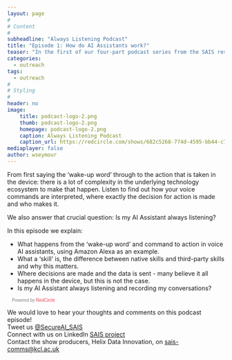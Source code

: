 ```yaml
---
layout: page
#
# Content
#
subheadline: "Always Listening Podcast"
title: "Episode 1: How do AI Assistants work?"
teaser: "In the first of our four-part podcast series from the SAIS research project, we explore how the voice AI Assistant system works, with some surprising insights along the way."
categories:
  - outreach
tags:
  - outreach
#
# Styling
#
header: no
image:
    title: podcast-logo-2.png
    thumb: podcast-logo-2.png
    homepage: podcast-logo-2.png
    caption: Always Listening Podcast
    caption_url: https://redcircle.com/shows/682c5268-774d-4595-bb44-c799f451cf8c
mediaplayer: false
author: wseymour
---
```


From first saying the ‘wake-up word’ through to the action that is taken in the device: there is a lot of complexity in the underlying technology ecosystem to make that happen. Listen to find out how your voice commands are interpreted, where exactly the decision for action is made and who makes it.

We also answer that crucial question: Is my AI Assistant always listening?

In this episode we explain:
* What happens from the ‘wake-up word’ and command to action in voice AI assistants, using Amazon Alexa as an example.
* What a ‘skill’ is, the difference between native skills and third-party skills and why this matters.  
* Where decisions are made and the data is sent - many believe it all happens in the device, but this is not the case. 
* Is my AI Assistant always listening and recording my conversations?

<script async defer onload="redcircleIframe();" src="https://api.podcache.net/embedded-player/sh/682c5268-774d-4595-bb44-c799f451cf8c/ep/547fd99a-2fe3-4e15-bb3d-7eed04138604"></script>
<div class="redcirclePlayer-547fd99a-2fe3-4e15-bb3d-7eed04138604"></div>
<style>
.redcircle-link:link {
    color: #ea404d;
    text-decoration: none;
}
.redcircle-link:hover {
    color: #ea404d;
}
.redcircle-link:active {
    color: #ea404d;
}
.redcircle-link:visited {
    color: #ea404d;
}
</style>
<p style="margin-top:3px;margin-left:11px;font-family: sans-serif;font-size: 10px; color: gray;">Powered by <a class="redcircle-link" href="https://redcircle.com?utm_source=rc_embedded_player&utm_medium=web&utm_campaign=embedded_v1">RedCircle</a></p>

We would love to hear your thoughts and comments on this podcast episode! <br />
Tweet us [@SecureAI_SAIS](https://twitter.com/SecureAI_SAIS) <br />
Connect with us on LinkedIn [SAIS project](https://www.linkedin.com/company/sais-project) <br />
Contact the show producers, Helix Data Innovation, on sais-comms@kcl.ac.uk

